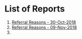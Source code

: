 # List of Reports

1. [Referral Reasons - 30-Oct-2018](http://bit.ly/Referral_Reasons_IN)
2. [Referral Reasons - 09-Nov-2018](http://bit.ly/Referrals_9Nov) 
3. 

